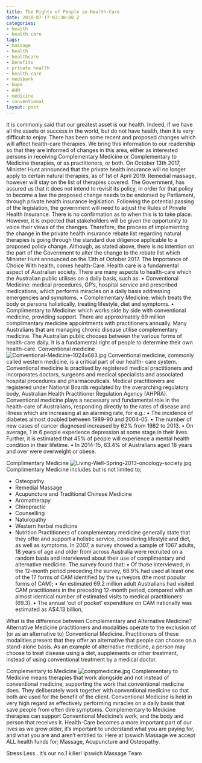 ```yaml
---
title: The Rights of People in Health-Care
date: 2018-07-17 03:30:00 Z
categories:
- health
- health care
tags:
- massage
- health
- healthcare
- benefits
- private health
- health care
- medibank
- bupa
- AHM
- medicine
- conventional
layout: post
---
```




It is commonly said that our greatest asset is our health. Indeed, if we have all the assets or success in the world, but do not have health, then it is very difficult to enjoy. There has been some recent and proposed changes which will affect health-care therapies. We bring this information to our readership so that they are informed of changes in this area, either as interested persons in receiving Complementary Medicine or Complementary to Medicine therapies, or as practitioners, or both.
On October 13th 2017, Minister Hunt announced that the private health insurance will no longer apply to certain natural therapies, as of 1st of April 2019. Remedial massage, however will stay on the list of therapies covered. 
The Government, has assured us that it does not intend to revisit its policy, in order for that policy to become a law the proposed change needs to be endorsed by Parliament, through private health insurance legislation. 
Following the potential passing of the legislation, the government will need to adjust the Rules of Private Health Insurance. There is no confirmation as to when this is to take place. 
However, it is expected that stakeholders will be given the opportunity to voice their views of the changes. Therefore, the process of implementing the change in the private health insurance rebate list regarding natural therapies is going through the standard due diligence applicable to a proposed policy change. Although, as stated above, there is no intention on the part of the Government to alter the change to the rebate list which Minister Hunt announced on the 13th of October 2017. 
The Importance of Choice 
With health, comes health-Care. Health care is a fundamental aspect of Australian society. There are many aspects to health-care which the Australian public utilises on a daily basis, such as: 
•	Conventional Medicine: medical procedures, GP’s, hospital service and prescribed medications, which performs miracles on a daily basis addressing emergencies and symptoms. 
•	Complementary Medicine: which treats the body or persons holistically, treating lifestyle, diet and symptoms. 
•	Complimentary to Medicine: which works side by side with conventional medicine, providing support. 
There are approximately 69 million complimentary medicine appointments with practitioners annually. Many Australians that are managing chronic disease utilise complementary medicine. The Australian public chooses between the various forms of health-care daily. It is a fundamental right of people to determine their own health-care.
Conventional medicine 
![Conventional-Medicine-1024x683.jpg](/uploads/Conventional-Medicine-1024x683.jpg)
Conventional medicine, commonly called western medicine, is a critical part of our health- care system. Conventional medicine is practised by registered medical practitioners and incorporates doctors, surgeons and medical specialists and associated hospital procedures and pharmaceuticals. Medical practitioners are registered under National Boards regulated by the overarching regulatory body, Australian Health Practitioner Regulation Agency (AHPRA). 
Conventional medicine plays a necessary and fundamental role in the health-care of Australians, responding directly to the rates of disease and illness which are increasing at an alarming rate, for e.g.: 
•	The incidence of diabetes almost doubled between 1989-90 and 2004-05. 
•	The number of new cases of cancer diagnosed increased by 62% from 1982 to 2013.
•	On average, 1 in 6 people experience depression at some stage in their lives. Further, it is estimated that 45% of people will experience a mental health condition in their lifetime. 
•	In 2014-15, 63.4% of Australians aged 18 years and over were overweight or obese. 

Complimentary Medicine 
![Living-Well-Spring-2013-oncology-society.jpg](/uploads/Living-Well-Spring-2013-oncology-society.jpg)
Complimentary Medicine includes but is not limited to; 
-	Osteopathy
-	Remedial Massage 
-	Acupuncture and Traditional Chinese Medicine 
-	Aromatherapy
-	Chiropractic 
-	Counselling 
-	Naturopathy 
-	Western herbal medicine 
-	Nutrition
Practitioners of complementary medicine generally state that they offer and support a holistic service, considering lifestyle and diet, as well as symptoms. In 2007, a survey showed a sample of 1067 adults, 18 years of age and older from across Australia were recruited on a random basis and interviewed about their use of complimentary and alternative medicine. The survey found that: 
•	Of those interviewed, in the 12-month period preceding the survey, 68.9% had used at least one of the 17 forms of CAM identified by the surveyors (the most popular forms of CAM); 
•	An estimated 69.2 million adult Australians had visited CAM practitioners in the preceding 12-month period, compared with an almost identical number of estimated visits to medical practitioners (69.3). 
•	The annual ‘out of pocket’ expenditure on CAM nationally was estimated as A$4.13 billion, 

What is the difference between Complementary and Alternative Medicine? 
Alternative Medicine practitioners and modalities operate to the exclusion of (or as an alternative to) Conventional Medicine. Practitioners of these modalities present that they offer an alternative that people can choose on a stand-alone basis. As an example of alternative medicine, a person may choose to treat disease using a diet, supplements or other treatment, instead of using conventional treatment by a medical doctor. 

Complementary to Medicine 
![compmedicine.jpg](/uploads/compmedicine.jpg)
Complementary to Medicine means therapies that work alongside and not instead of conventional medicine, supporting the work that conventional medicine does. They deliberately work together with conventional medicine so that both are used for the benefit of the client. 
Conventional Medicine is held in very high regard as effectively performing miracles on a daily basis that save people from often dire symptoms. Complementary to Medicine therapies can support Conventional Medicine’s work, and the body and person that receives it.
Health-Care becomes a more important part of our lives as we grow older, it’s important to understand what you are paying for, and what you are and aren’t entitled to. Here at Ipswich Massage we accept ALL health funds for; Massage, Acupuncture and Osteopathy.

Stress Less…it’s our no.1 killer! 
Ipswich Massage Team 

